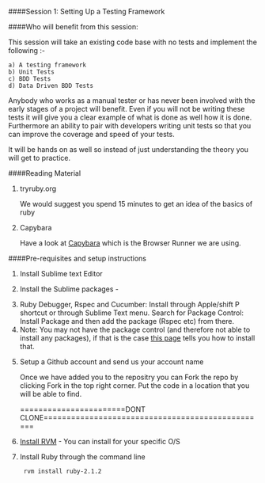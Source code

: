 ####Session 1: Setting Up a Testing Framework

####Who will benefit from this session:

This session will take an existing code base with no tests and implement the following :- 

	a) A testing framework
	b) Unit Tests
	c) BDD Tests
	d) Data Driven BDD Tests

Anybody who works as a manual tester or has never been involved with the early stages of a project will benefit. Even if you will not be writing these tests it will give you a clear example of what is done as well how it is done. Furthermore an ability to pair with developers writing unit tests so that you can improve the coverage and speed of your tests.

It will be hands on as well so instead of just understanding the theory you will get to practice.

####Reading Material

1. tryruby.org 
	
	We would suggest you spend 15 minutes to get an idea of the basics of ruby

2. Capybara 

	Have a look at <a href="http://rubydoc.info/github/jnicklas/capybara/master#Using_Capybara_with_Cucumber" target="_blank">Capybara</a> which is the Browser Runner we are using.


####Pre-requisites and setup instructions

1. Install Sublime text Editor

2. Install the Sublime packages  - 
			<li> Ruby Debugger, Rspec and Cucumber: 
				Install through Apple/shift P shortcut or through Sublime Text menu. 
				Search for Package Control: Install Package and then add the package (Rspec etc) from there.
			<li> Note: You may not have the package control (and therefore not able to install any packages), if that is the case <a href="https://sublime.wbond.net/installation" target="_blank">this page</a> tells you how to install that.


3. Setup a Github account and send us your account name

	Once we have added you to the repositry you can Fork the repo by clicking Fork in the top right corner. Put the code in a location that you will be able to find.

	=======================DONT CLONE=================================================

4. <a href="http://rvm.io/rvm/install" target="_blank">Install RVM</a> - You can install for your specific O/S 
	

5. Install Ruby through the command line 

		rvm install ruby-2.1.2


